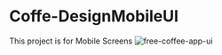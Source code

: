 # Coffe-DesignMobileUI
This project is for Mobile Screens
![free-coffee-app-ui](https://github.com/mustaphaolaonipekun/Coffe-DesignMobileUI/assets/90248827/a46997b7-9460-4915-9e4d-c8e0d420cb43)
